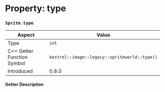 
# Property: type
### `Sprite.type`

| Aspect | Value |
| --- | --- |
| Type | `int` |
| C++ Getter Function Symbol | `kestrel::image::legacy::spriteworld::type()` |
| Introduced | 0.8.0 |

#### Getter Description

